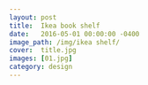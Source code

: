 ```yaml
---
layout: post
title:  Ikea book shelf
date:   2016-05-01 00:00:00 -0400
image_path:	/img/ikea shelf/
cover:  title.jpg
images: [01.jpg]
category: design
---
```


